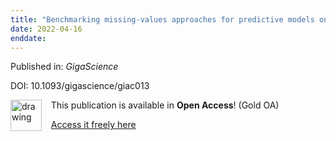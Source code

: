 ```yaml
---
title: "Benchmarking missing-values approaches for predictive models on health databases."
date: 2022-04-16
enddate:
---
```


Published in: *GigaScience*

DOI: 10.1093/gigascience/giac013

<img src="https://upload.wikimedia.org/wikipedia/commons/thumb/7/77/Open_Access_logo_PLoS_transparent.svg/800px-Open_Access_logo_PLoS_transparent.svg.png" alt="drawing" width="50" align="left"/> &nbsp;&nbsp;&nbsp;This publication is available in **Open Access**! (Gold OA)

&nbsp;&nbsp;&nbsp;[Access it freely here](https://academic.oup.com/gigascience/article-pdf/doi/10.1093/gigascience/giac013/43384549/giac013.pdf
)

